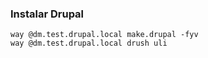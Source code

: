 ### Instalar Drupal

```console
way @dm.test.drupal.local make.drupal -fyv
way @dm.test.drupal.local drush uli
```
